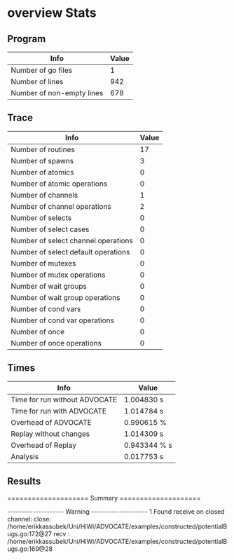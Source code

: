 # overview Stats

## Program
| Info | Value |
| - | - |
| Number of go files | 1 |
| Number of lines | 942 |
| Number of non-empty lines | 678 |


## Trace
| Info | Value |
| - | - |
| Number of routines | 17 |
| Number of spawns | 3 |
| Number of atomics | 0 |
| Number of atomic operations | 0 |
| Number of channels | 1 |
| Number of channel operations | 2 |
| Number of selects | 0 |
| Number of select cases | 0 |
| Number of select channel operations | 0 |
| Number of select default operations | 0 |
| Number of mutexes | 0 |
| Number of mutex operations | 0 |
| Number of wait groups | 0 |
| Number of wait group operations | 0 |
| Number of cond vars | 0 |
| Number of cond var operations | 0 |
| Number of once | 0| 
| Number of once operations | 0 |


## Times
| Info | Value |
| - | - |
| Time for run without ADVOCATE | 1.004830 s |
| Time for run with ADVOCATE | 1.014784 s |
| Overhead of ADVOCATE | 0.990615 % |
| Replay without changes | 1.014309 s |
| Overhead of Replay | 0.943344 % s |
| Analysis | 0.017753 s |


## Results
==================== Summary ====================

-------------------- Warning --------------------
1 Found receive on closed channel:
	close: /home/erikkassubek/Uni/HiWi/ADVOCATE/examples/constructed/potentialBugs.go:172@27
	recv : /home/erikkassubek/Uni/HiWi/ADVOCATE/examples/constructed/potentialBugs.go:169@28
